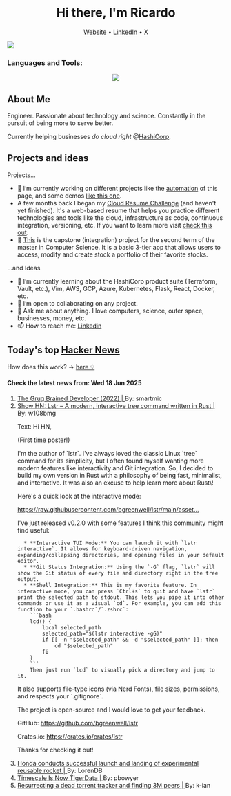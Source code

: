 
<!-- This is an HTML comment in your markdown file -->

<h1 align="center">Hi there, I'm Ricardo</h1>
<p align="center">
  <a href="https://ricardorompar.com" target="_blank">Website</a> •
  <a href="https://www.linkedin.com/in/ricardorompar/" target="_blank">LinkedIn</a> •
  <a href="https://twitter.com/ricardorompar" target="_blank">X</a>
</p>
<img src="https://badges.pufler.dev/visits/{ricardorompar}/{ricardorompar}"/>

<h3 align="left">Languages and Tools:</h3>
<p align="center">
  <a href="https://skillicons.dev" target="_blank">
    <img src="https://skillicons.dev/icons?i=terraform,aws,gcp,azure,git,python,kubernetes,react,js,docker,ubuntu" />
  </a>
</p>

<h2>About Me</h2>
Engineer. Passionate about technology and science. Constantly in the pursuit of being more to serve better.

Currently helping businesses <i>do cloud right</i> @<a href="https://github.com/hashicorp" target="_blank">HashiCorp</a>.

<h2>Projects and ideas</h2>
Projects...
<ul>
  <li>🔭 I’m currently working on different projects like the <a href="https://github.com/ricardorompar/ricardorompar/blob/main/automate.py">automation</a> of this page, and some demos <a href="https://github.com/ricardorompar/boundary-ansible-demo">like this one</a>.
  </li>

  <li >A few months back I began my <a href="https://github.com/ricardorompar/cloudResumeChallenge">Cloud Resume Challenge</a> (and haven't yet finished). It's a web-based resume that helps you practice different technologies and tools like the cloud, infrastructure as code, continuous integration, versioning, etc. If you want to learn more visit <a href="https://cloudresumechallenge.dev/docs/the-challenge/aws/" target="_blank">check this out</a>.
  </li>

  <li>🔭 <a href="https://github.com/ricardorompar/capstoneT2">This</a> is the capstone (integration) project for the second term of the master in Computer Science. It is a basic 3-tier app that allows users to access, modify and create stock a portfolio of their favorite stocks.
  </li>
</ul>
...and Ideas
<ul>
  <li>🌱 I’m currently learning about the HashiCorp product suite (Terraform, Vault, etc.), Vim, AWS, GCP, Azure, Kubernetes, Flask, React, Docker, etc.
  </li>
  <li>👯 I’m open to collaborating on any project.</li>
  <li>💬 Ask me about anything. I love computers, science, outer space, businesses, money, etc.</li>
  <li>📫 How to reach me: <a href="https://www.linkedin.com/in/ricardorompar/" target="_blank">Linkedin</a></li>
</ul>

<h2>Today's top <a href='https://news.ycombinator.com/' target="_blank">Hacker News</a></h2>
How does this work? -> <a href='./AUTOMATIC.md'>here 💡</a>

<h4>Check the latest news from: Wed 18 Jun 2025</h4>
<ol>
<li>
    <a href=https://grugbrain.dev/ target="_blank">
        The Grug Brained Developer (2022) |
    </a>
    By: smartmic
</li>

<li>
    <a href=https://github.com/bgreenwell/lstr target="_blank">
        Show HN: Lstr – A modern, interactive tree command written in Rust |
    </a>
    By: w108bmg
</li>

<p>
Text: Hi HN,<p>(First time poster!)<p>I&#x27;m the author of `lstr`. I&#x27;ve always loved the classic Linux `tree` command for its simplicity, but I often found myself wanting more modern features like interactivity and Git integration. So, I decided to build my own version in Rust with a philosophy of being fast, minimalist, and interactive. It was also an excuse to help learn more about Rust\!<p>Here&#x27;s a quick look at the interactive mode:<p><a href="https:&#x2F;&#x2F;raw.githubusercontent.com&#x2F;bgreenwell&#x2F;lstr&#x2F;main&#x2F;assets&#x2F;lstr-demo.gif" rel="nofollow">https:&#x2F;&#x2F;raw.githubusercontent.com&#x2F;bgreenwell&#x2F;lstr&#x2F;main&#x2F;asset...</a><p>I&#x27;ve just released v0.2.0 with some features I think this community might find useful:<p><pre><code>  * **Interactive TUI Mode:** You can launch it with `lstr interactive`. It allows for keyboard-driven navigation, expanding&#x2F;collapsing directories, and opening files in your default editor.
  * **Git Status Integration:** Using the `-G` flag, `lstr` will show the Git status of every file and directory right in the tree output.
  * **Shell Integration:** This is my favorite feature. In interactive mode, you can press `Ctrl+s` to quit and have `lstr` print the selected path to stdout. This lets you pipe it into other commands or use it as a visual `cd`. For example, you can add this function to your `.bashrc`&#x2F;`.zshrc`:
    ```bash
    lcd() {
        local selected_path
        selected_path=&quot;$(lstr interactive -gG)&quot;
        if [[ -n &quot;$selected_path&quot; &amp;&amp; -d &quot;$selected_path&quot; ]]; then
            cd &quot;$selected_path&quot;
        fi
    }
    ```
    Then just run `lcd` to visually pick a directory and jump to it.
</code></pre>
It also supports file-type icons (via Nerd Fonts), file sizes, permissions, and respects your `.gitignore`.<p>The project is open-source and I would love to get your feedback.<p>GitHub: <a href="https:&#x2F;&#x2F;github.com&#x2F;bgreenwell&#x2F;lstr">https:&#x2F;&#x2F;github.com&#x2F;bgreenwell&#x2F;lstr</a><p>Crates.io: <a href="https:&#x2F;&#x2F;crates.io&#x2F;crates&#x2F;lstr" rel="nofollow">https:&#x2F;&#x2F;crates.io&#x2F;crates&#x2F;lstr</a><p>Thanks for checking it out! </br>
</p>

<li>
    <a href=https://global.honda/en/topics/2025/c_2025-06-17ceng.html target="_blank">
        Honda conducts successful launch and landing of experimental reusable rocket |
    </a>
    By: LorenDB
</li>

<li>
    <a href=https://www.tigerdata.com/blog/timescale-becomes-tigerdata target="_blank">
        Timescale Is Now TigerData |
    </a>
    By: pbowyer
</li>

<li>
    <a href=https://kianbradley.com/2025/06/15/resurrecting-a-dead-tracker.html target="_blank">
        Resurrecting a dead torrent tracker and finding 3M peers |
    </a>
    By: k-ian
</li>
</ol>